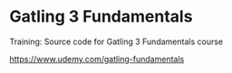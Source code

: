 Gatling 3 Fundamentals
=========================

Training: Source code for Gatling 3 Fundamentals course

https://www.udemy.com/gatling-fundamentals
